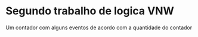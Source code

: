 # Segundo trabalho de logica VNW

Um contador com alguns eventos de acordo com a quantidade do contador 
